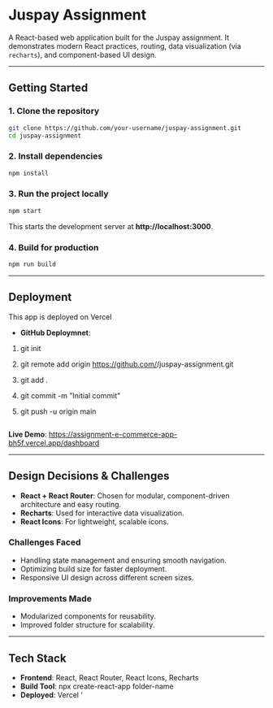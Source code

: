 # Juspay Assignment

A React-based web application built for the Juspay assignment. It demonstrates modern React practices, routing, data visualization (via `recharts`), and component-based UI design.

---

## Getting Started

### 1. Clone the repository
```bash
git clone https://github.com/your-username/juspay-assignment.git
cd juspay-assignment
```

### 2. Install dependencies
```bash
npm install
```

### 3. Run the project locally
```bash
npm start
```
This starts the development server at **http://localhost:3000**.

### 4. Build for production
```bash
npm run build
```

---

## Deployment

This app is deployed on Vercel 

- **GitHub Deploymnet**:  
1. git init
2. git remote add origin https://github.com/<your-username>/juspay-assignment.git
3. git add .
4. git commit -m "Initial commit"
5. git push -u origin main

     ```

**Live Demo**: https://assignment-e-commerce-app-bh5f.vercel.app/dashboard 

---

## Design Decisions & Challenges

- **React + React Router**: Chosen for modular, component-driven architecture and easy routing.  
- **Recharts**: Used for interactive data visualization.  
- **React Icons**: For lightweight, scalable icons.  

### Challenges Faced
- Handling state management and ensuring smooth navigation.  
- Optimizing build size for faster deployment.  
- Responsive UI design across different screen sizes.  

### Improvements Made
- Modularized components for reusability.  
- Improved folder structure for scalability.  

---

## Tech Stack

- **Frontend**: React, React Router, React Icons, Recharts  
- **Build Tool**: npx create-react-app folder-name  
- **Deployed**: Vercel
'
